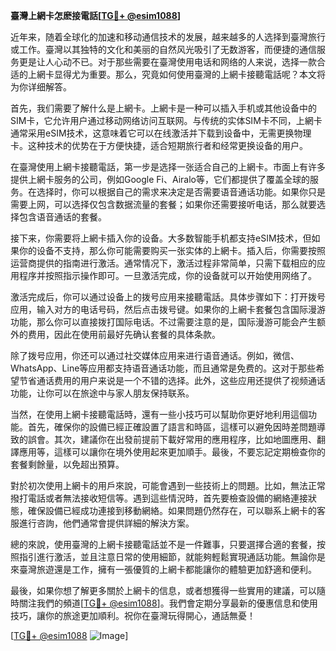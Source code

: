 **臺灣上網卡怎麽接電話[[TG💪+ @esim1088](https://t.me/s/esim1088)]**

近年来，随着全球化的加速和移动通信技术的发展，越来越多的人选择到臺灣旅行或工作。臺灣以其独特的文化和美丽的自然风光吸引了无数游客，而便捷的通信服务更是让人心动不已。对于那些需要在臺灣使用电话和网络的人来说，选择一款合适的上網卡显得尤为重要。那么，究竟如何使用臺灣的上網卡接聽電話呢？本文将为你详细解答。

首先，我们需要了解什么是上網卡。上網卡是一种可以插入手机或其他设备中的SIM卡，它允许用户通过移动网络访问互联网。与传统的实体SIM卡不同，上網卡通常采用eSIM技术，这意味着它可以在线激活并下载到设备中，无需更换物理卡。这种技术的优势在于方便快捷，适合短期旅行者和经常更换设备的用户。

在臺灣使用上網卡接聽電話，第一步是选择一张适合自己的上網卡。市面上有许多提供上網卡服务的公司，例如Google Fi、Airalo等，它们都提供了覆盖全球的服务。在选择时，你可以根据自己的需求来决定是否需要语音通话功能。如果你只是需要上网，可以选择仅包含数据流量的套餐；如果你还需要接听电话，那么就要选择包含语音通话的套餐。

接下来，你需要将上網卡插入你的设备。大多数智能手机都支持eSIM技术，但如果你的设备不支持，那么你可能需要购买一张实体的上網卡。插入后，你需要按照运营商提供的指南进行激活。通常情况下，激活过程非常简单，只需下载相应的应用程序并按照指示操作即可。一旦激活完成，你的设备就可以开始使用网络了。

激活完成后，你可以通过设备上的拨号应用来接聽電話。具体步骤如下：打开拨号应用，输入对方的电话号码，然后点击拨号键。如果你的上網卡套餐包含国际漫游功能，那么你可以直接拨打国际电话。不过需要注意的是，国际漫游可能会产生额外的费用，因此在使用前最好先确认套餐的具体条款。

除了拨号应用，你还可以通过社交媒体应用来进行语音通话。例如，微信、WhatsApp、Line等应用都支持语音通话功能，而且通常是免费的。这对于那些希望节省通话费用的用户来说是一个不错的选择。此外，这些应用还提供了视频通话功能，让你可以在旅途中与家人朋友保持联系。

当然，在使用上網卡接聽電話時，還有一些小技巧可以幫助你更好地利用這個功能。首先，確保你的設備已經正確設置了語言和時區，這樣可以避免因時差問題導致的誤會。其次，建議你在出發前提前下載好常用的應用程序，比如地圖應用、翻譯應用等，這樣可以讓你在境外使用起來更加順手。最後，不要忘記定期檢查你的套餐剩餘量，以免超出預算。

對於初次使用上網卡的用戶來說，可能會遇到一些技術上的問題。比如，無法正常撥打電話或者無法接收短信等。遇到這些情況時，首先要檢查設備的網絡連接狀態，確保設備已經成功連接到移動網絡。如果問題仍然存在，可以聯系上網卡的客服進行咨詢，他們通常會提供詳細的解決方案。

總的來說，使用臺灣的上網卡接聽電話並不是一件難事，只要選擇合適的套餐，按照指引進行激活，並且注意日常的使用細節，就能夠輕鬆實現通話功能。無論你是來臺灣旅遊還是工作，擁有一張優質的上網卡都能讓你的體驗更加舒適和便利。

最後，如果你想了解更多關於上網卡的信息，或者想獲得一些實用的建議，可以隨時關注我們的頻道[[TG💪+ @esim1088](https://t.me/s/esim1088)]。我們會定期分享最新的優惠信息和使用技巧，讓你的旅途更加順利。祝你在臺灣玩得開心，通話無憂！

[[TG💪+ @esim1088](https://t.me/s/esim1088) ![Image](https://i.postimg.cc/4NQfJmqS/Snipaste-2025-05-13-00-14-12.png)]